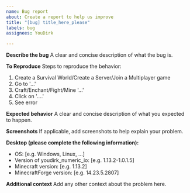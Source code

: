 ```yaml
---
name: Bug report
about: Create a report to help us improve
title: "[bug] title_here_please"
labels: bug
assignees: YouDirk

---
```


**Describe the bug**
A clear and concise description of what the bug is.

**To Reproduce**
Steps to reproduce the behavior:
1. Create a Survival World/Create a Server/Join a Multiplayer game
2. Go to '...'
3. Craft/Enchant/Fight/Mine '...'
4. Click on '....'
5. See error

**Expected behavior**
A clear and concise description of what you expected to happen.

**Screenshots**
If applicable, add screenshots to help explain your problem.

**Desktop (please complete the following information):**
 - OS: [e.g. Windows, Linux, ...]
 - Version of youdirk_numeric_io: [e.g. 1.13.2-1.0.1.5]
 - Minecraft version: [e.g. 1.13.2]
 - MinecraftForge version: [e.g. 14.23.5.2807]

**Additional context**
Add any other context about the problem here.
